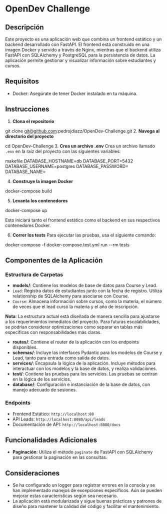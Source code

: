# OpenDev Challenge

## Descripción

Este proyecto es una aplicación web que combina un frontend estático y un backend desarrollado con FastAPI. El frontend está construido en una imagen Docker y servido a través de Nginx, mientras que el backend utiliza FastAPI con SQLAlchemy y PostgreSQL para la persistencia de datos. La aplicación permite gestionar y visualizar información sobre estudiantes y cursos.

## Requisitos

- Docker: Asegúrate de tener Docker instalado en tu máquina.

## Instrucciones

1. **Clona el repositorio**

git clone git@github.com:pedrojdiazz/OpenDev-Challenge.git
2. **Navega al directorio del proyecto**

cd OpenDev-Challenge
3. **Crea un archivo .env**
Crea un archivo llamado `.env` en la raíz del proyecto con las siguientes variables:

makefile
DATABASE_HOSTNAME=db
DATABASE_PORT=5432
DATABASE_USERNAME=postgres
DATABASE_PASSWORD=
DATABASE_NAME=

4. **Construye la imagen Docker**

docker-compose build

5. **Levanta los contenedores**

docker-compose up

Esto iniciará tanto el frontend estático como el backend en sus respectivos contenedores Docker.

6. **Correr los tests**
Para ejecutar las pruebas, usa el siguiente comando:

docker-compose -f docker-compose.test.yml run --rm tests

## Componentes de la Aplicación

### Estructura de Carpetas

- **models/**: Contiene los modelos de base de datos para Course y Lead.
- `Lead`: Registra datos de estudiantes junto con la fecha de registro. Utiliza relationship de SQLAlchemy para asociarse con Course.
- `Course`: Almacena información sobre cursos, como la materia, el número de veces que el lead cursó la materia y el año de inscripción.

**Nota**: La estructura actual está diseñada de manera sencilla para ajustarse a los requerimientos inmediatos del proyecto. Para futuras escalabilidades, se podrían considerar optimizaciones como separar en tablas más específicas con responsabilidades más claras.

- **routes/**: Contiene el router de la aplicación con los endpoints disponibles.
- **schemas/**: Incluye las interfaces Pydantic para los modelos de Course y Lead, tanto para entrada como salida de datos.
- **services/**: Encapsula la lógica de la aplicación. Incluye métodos para interactuar con los modelos y la base de datos, y realiza validaciones.
- **test/**: Contiene las pruebas para los servicios. Las pruebas se centran en la lógica de los servicios.
- **database/**: Configuración e instanciación de la base de datos, con manejo adecuado de sesiones.

### Endpoints

- Frontend Estático: `http://localhost:80`
- API Leads: `http://localhost:8080/api/leads`
- Documentación de API: `http://localhost:8080/docs`

## Funcionalidades Adicionales

- **Paginación**: Utiliza el método `paginate` de FastAPI con SQLAlchemy para gestionar la paginación en las consultas.

## Consideraciones

- Se ha configurado un logger para registrar errores en la consola y se han implementado manejos de excepciones específicos. Aún se pueden mejorar estas características según sea necesario.
- La aplicación está modularizada y sigue buenas prácticas y patrones de diseño para mantener la calidad del código y facilitar el mantenimiento.
